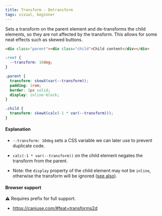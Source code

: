 ```yaml
---
title: Transform - Detransform
tags: visual, beginner
---
```


Sets a transform on the parent element and de-transforms the child elements, so they are not affected by the transform.
This allows for some neat effects such as skewed buttons.

```html
<div class="parent"><div class="child">Child content</div></div>
```

```css
:root {
  --transform: 10deg;
}

.parent {
  transform: skewX(var(--transform));
  padding: 1rem;
  border: 1px solid;
  display: inline-block;
}

.child {
  transform: skewX(calc(-1 * var(--transform)));
}
```

#### Explanation

- `--transform: 10deg` sets a CSS variable we can later use to prevent duplicate code.
- `calc(-1 * var(--transform))` on the child element negates the transform from the parent.

- Note: the `display` property of the child element may not be `inline`, otherwise the transform will be ignored ([see also](https://drafts.csswg.org/css-transforms-1/#terminology)).

#### Browser support

<span class="snippet__support-note">⚠️ Requires prefix for full support.</span>

- https://caniuse.com/#feat=transforms2d
